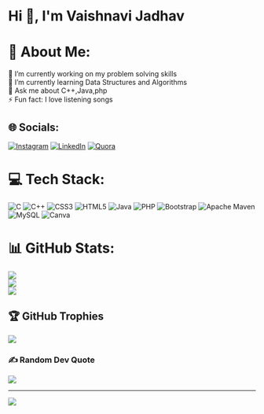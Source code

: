 # Hi 👋, I'm Vaishnavi Jadhav
# 💫 About Me:
🔭 I’m currently working on my problem solving skills<br>🌱 I’m currently learning Data Structures and Algorithms<br>💬 Ask me about C++,Java,php<br>⚡ Fun fact: I love listening songs


## 🌐 Socials:
[![Instagram](https://img.shields.io/badge/Instagram-%23E4405F.svg?logo=Instagram&logoColor=white)](https://instagram.com/_vaishnavi31__) [![LinkedIn](https://img.shields.io/badge/LinkedIn-%230077B5.svg?logo=linkedin&logoColor=white)](https://linkedin.com/in/vaishnavi-jadhav-2a8bb7227) [![Quora](https://img.shields.io/badge/Quora-%23B92B27.svg?logo=Quora&logoColor=white)](https://www.quora.com/profile/Vaishnavi-Jadhav-474) 

# 💻 Tech Stack:
![C](https://img.shields.io/badge/c-%2300599C.svg?style=flat&logo=c&logoColor=white) ![C++](https://img.shields.io/badge/c++-%2300599C.svg?style=flat&logo=c%2B%2B&logoColor=white) ![CSS3](https://img.shields.io/badge/css3-%231572B6.svg?style=flat&logo=css3&logoColor=white) ![HTML5](https://img.shields.io/badge/html5-%23E34F26.svg?style=flat&logo=html5&logoColor=white) ![Java](https://img.shields.io/badge/java-%23ED8B00.svg?style=flat&logo=java&logoColor=white) ![PHP](https://img.shields.io/badge/php-%23777BB4.svg?style=flat&logo=php&logoColor=white) ![Bootstrap](https://img.shields.io/badge/bootstrap-%23563D7C.svg?style=flat&logo=bootstrap&logoColor=white) ![Apache Maven](https://img.shields.io/badge/Apache%20Maven-C71A36?style=flat&logo=Apache%20Maven&logoColor=white) ![MySQL](https://img.shields.io/badge/mysql-%2300f.svg?style=flat&logo=mysql&logoColor=white) ![Canva](https://img.shields.io/badge/Canva-%2300C4CC.svg?style=flat&logo=Canva&logoColor=white)
# 📊 GitHub Stats:
![](https://github-readme-stats.vercel.app/api?username=Vaishnavijadhav31&theme=radical&hide_border=false&include_all_commits=true&count_private=true)<br/>
![](https://github-readme-streak-stats.herokuapp.com/?user=Vaishnavijadhav31&theme=radical&hide_border=false)<br/>
![](https://github-readme-stats.vercel.app/api/top-langs/?username=Vaishnavijadhav31&theme=radical&hide_border=false&include_all_commits=true&count_private=true&layout=compact)

## 🏆 GitHub Trophies
![](https://github-profile-trophy.vercel.app/?username=Vaishnavijadhav31&theme=radical&no-frame=false&no-bg=false&margin-w=4)

### ✍️ Random Dev Quote
![](https://quotes-github-readme.vercel.app/api?type=horizontal&theme=radical)

---
[![](https://visitcount.itsvg.in/api?id=Vaishnavijadhav31&icon=0&color=0)](https://visitcount.itsvg.in)
